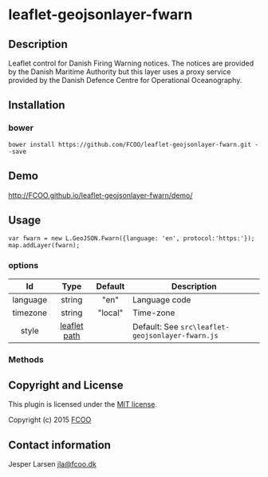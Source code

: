 # leaflet-geojsonlayer-fwarn
>


## Description
Leaflet control for Danish Firing Warning notices. The notices are provided by the Danish Maritime Authority but this layer uses a proxy service provided by the Danish Defence Centre for Operational Oceanography.


## Installation
### bower
`bower install https://github.com/FCOO/leaflet-geojsonlayer-fwarn.git --save`

## Demo
http://FCOO.github.io/leaflet-geojsonlayer-fwarn/demo/ 

## Usage

	var fwarn = new L.GeoJSON.Fwarn({language: 'en', protocol:'https:'});
	map.addLayer(fwarn);


### options
| Id | Type | Default | Description |
| :--: | :--: | :-----: | --- |
language | string | "en" | Language code |
timezone | string | "local" | Time-zone |
style | [leaflet path](http://leafletjs.com/reference.html#path-options) | | Default: See `src\leaflet-geojsonlayer-fwarn.js `

### Methods


## Copyright and License
This plugin is licensed under the [MIT license](https://github.com/FCOO/leaflet-geojsonlayer-fwarn/LICENSE).

Copyright (c) 2015 [FCOO](https://github.com/FCOO)

## Contact information

Jesper Larsen jla@fcoo.dk


